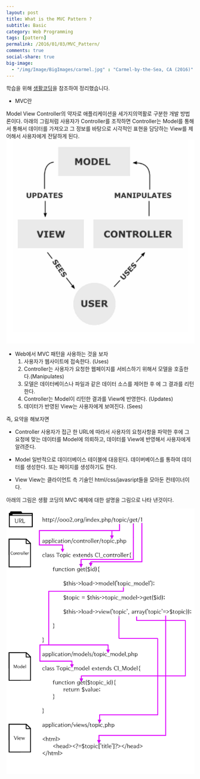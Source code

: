 ```yaml
---
layout: post
title: What is the MVC Pattern ?
subtitle: Basic
category: Web Programming
tags: [pattern]
permalink: /2016/01/03/MVC_Pattern/
comments: true
social-share: true
big-image:
  - "/img/Image/BigImages/carmel.jpg" : "Carmel-by-the-Sea, CA (2016)"
---
```


학습을 위해 <a href = "https://opentutorials.org/course/697/3828">생활코딩</a>을 참조하여 정리했습니다. 

- MVC란
 
 Model View Controller의 약자로 애플리케이션을 세가지의역활로 구분한 개발 방법론이다. 아래의 그림처럼 사용자가 Controller를 조작하면 Controller는 Model를 통해서 통해서 데이터를 가져오고 그 정보를 바탕으로 시각적인 표현을 담당하는 View를 제어해서 사용자에게 전달하게 된다. 
![](/img/Image/WebProgramming/2016-01-03-MVC_Pattern/MVC.png)

- Web에서 MVC 패턴을 사용하는 것을 보자 
  1. 사용자가 웹사이트에 접속한다. (Uses)
  2. Controller는 사용자가 요청한 웹페이지를 서비스하기 위해서 모델을 호출한다.(Manipulates)
  3. 모델은 데이터베이스나 파일과 같은 데이터 소스를 제어한 후 에 그 결과를 리턴한다.
  4. Controller는 Model이 리턴한 결과를 View에 반영한다. (Updates)
  5. 데이터가 반영된 View는 사용자에게 보여진다. (Sees)


즉, 요약을 해보자면 

 - Controller 
   사용자가 접근 한 URL에 따라서 사용자의 요청사항을 파악한 후에 그 요청에 맞는 데이터를  Model에 의뢰하고, 데이터를 View에 반영해서 사용자에게 알려준다. 

 - Model 
    일반적으로 데이터베이스 테이블에 대응된다. 데이버베이스를 통하여 데이터를 생성한다. 또는 페이지를 생성하기도 한다. 

 - View
    View는 클라이언트 측 기술인 html/css/javasript들을 모아둔 컨테이너이다. 


아래의 그림은 생활 코딩의 MVC 예제에 대한 설명을 그림으로 나타 낸것이다. 

![](/img/Image/WebProgramming/2016-01-03-MVC_Pattern/MVC_Example.gif)
